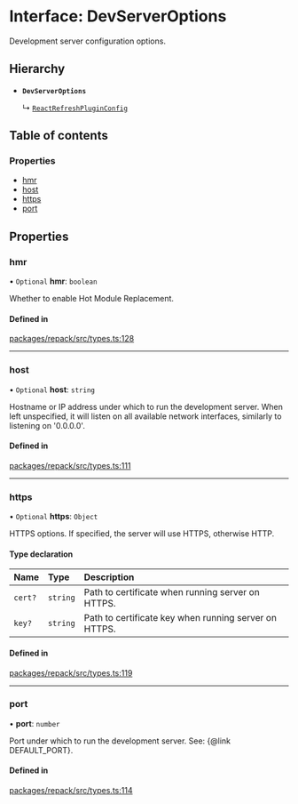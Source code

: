 # Interface: DevServerOptions

Development server configuration options.

## Hierarchy

- **`DevServerOptions`**

  ↳ [`ReactRefreshPluginConfig`](plugins.ReactRefreshPluginConfig.md)

## Table of contents

### Properties

- [hmr](DevServerOptions.md#hmr)
- [host](DevServerOptions.md#host)
- [https](DevServerOptions.md#https)
- [port](DevServerOptions.md#port)

## Properties

### hmr

• `Optional` **hmr**: `boolean`

Whether to enable Hot Module Replacement.

#### Defined in

[packages/repack/src/types.ts:128](https://github.com/callstack/repack/blob/9e6a11a/packages/repack/src/types.ts#L128)

___

### host

• `Optional` **host**: `string`

Hostname or IP address under which to run the development server.
When left unspecified, it will listen on all available network interfaces, similarly to listening on '0.0.0.0'.

#### Defined in

[packages/repack/src/types.ts:111](https://github.com/callstack/repack/blob/9e6a11a/packages/repack/src/types.ts#L111)

___

### https

• `Optional` **https**: `Object`

HTTPS options.
If specified, the server will use HTTPS, otherwise HTTP.

#### Type declaration

| Name | Type | Description |
| :------ | :------ | :------ |
| `cert?` | `string` | Path to certificate when running server on HTTPS. |
| `key?` | `string` | Path to certificate key when running server on HTTPS. |

#### Defined in

[packages/repack/src/types.ts:119](https://github.com/callstack/repack/blob/9e6a11a/packages/repack/src/types.ts#L119)

___

### port

• **port**: `number`

Port under which to run the development server. See: {@link DEFAULT_PORT}.

#### Defined in

[packages/repack/src/types.ts:114](https://github.com/callstack/repack/blob/9e6a11a/packages/repack/src/types.ts#L114)
